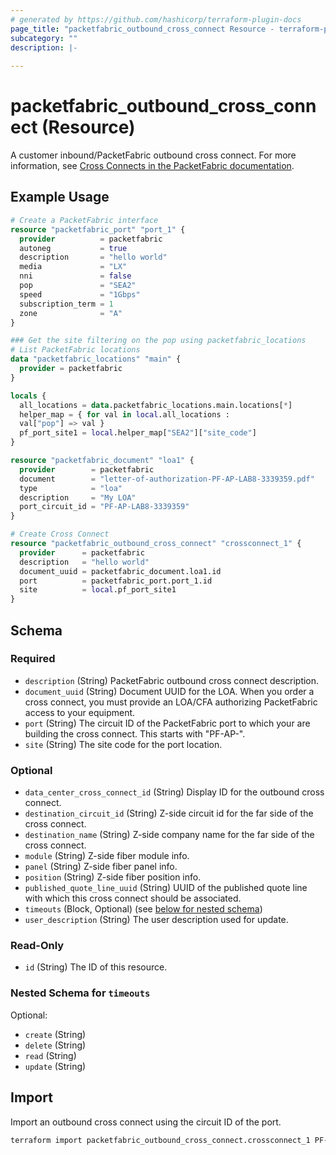 ```yaml
---
# generated by https://github.com/hashicorp/terraform-plugin-docs
page_title: "packetfabric_outbound_cross_connect Resource - terraform-provider-packetfabric"
subcategory: ""
description: |-
  
---
```


# packetfabric_outbound_cross_connect (Resource)

A customer inbound/PacketFabric outbound cross connect. For more information, see [Cross Connects in the PacketFabric documentation](https://docs.packetfabric.com/xconnect/).

## Example Usage

```terraform
# Create a PacketFabric interface
resource "packetfabric_port" "port_1" {
  provider          = packetfabric
  autoneg           = true
  description       = "hello world"
  media             = "LX"
  nni               = false
  pop               = "SEA2"
  speed             = "1Gbps"
  subscription_term = 1
  zone              = "A"
}

### Get the site filtering on the pop using packetfabric_locations
# List PacketFabric locations
data "packetfabric_locations" "main" {
  provider = packetfabric
}

locals {
  all_locations = data.packetfabric_locations.main.locations[*]
  helper_map = { for val in local.all_locations :
  val["pop"] => val }
  pf_port_site1 = local.helper_map["SEA2"]["site_code"]
}

resource "packetfabric_document" "loa1" {
  provider        = packetfabric
  document        = "letter-of-authorization-PF-AP-LAB8-3339359.pdf"
  type            = "loa"
  description     = "My LOA"
  port_circuit_id = "PF-AP-LAB8-3339359"
}

# Create Cross Connect
resource "packetfabric_outbound_cross_connect" "crossconnect_1" {
  provider      = packetfabric
  description   = "hello world"
  document_uuid = packetfabric_document.loa1.id
  port          = packetfabric_port.port_1.id
  site          = local.pf_port_site1
}
```

<!-- schema generated by tfplugindocs -->
## Schema

### Required

- `description` (String) PacketFabric outbound cross connect description.
- `document_uuid` (String) Document UUID for the LOA. When you order a cross connect, you must provide an LOA/CFA authorizing PacketFabric access to your equipment.
- `port` (String) The circuit ID of the PacketFabric port to which your are building the cross connect. This starts with "PF-AP-".
- `site` (String) The site code for the port location.

### Optional

- `data_center_cross_connect_id` (String) Display ID for the outbound cross connect.
- `destination_circuit_id` (String) Z-side circuit id for the far side of the cross connect.
- `destination_name` (String) Z-side company name for the far side of the cross connect.
- `module` (String) Z-side fiber module info.
- `panel` (String) Z-side fiber panel info.
- `position` (String) Z-side fiber position info.
- `published_quote_line_uuid` (String) UUID of the published quote line with which this cross connect should be associated.
- `timeouts` (Block, Optional) (see [below for nested schema](#nestedblock--timeouts))
- `user_description` (String) The user description used for update.

### Read-Only

- `id` (String) The ID of this resource.

<a id="nestedblock--timeouts"></a>
### Nested Schema for `timeouts`

Optional:

- `create` (String)
- `delete` (String)
- `read` (String)
- `update` (String)




## Import

Import an outbound cross connect using the circuit ID of the port.

```bash
terraform import packetfabric_outbound_cross_connect.crossconnect_1 PF-AP-WDC1-1726464
```